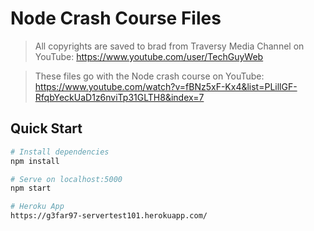 # Node Crash Course Files

> All copyrights are saved to brad from Traversy Media Channel on YouTube:
> https://www.youtube.com/user/TechGuyWeb

> These files go with the Node crash course on YouTube:
> https://www.youtube.com/watch?v=fBNz5xF-Kx4&list=PLillGF-RfqbYeckUaD1z6nviTp31GLTH8&index=7

## Quick Start

```bash
# Install dependencies
npm install

# Serve on localhost:5000
npm start

# Heroku App
https://g3far97-servertest101.herokuapp.com/
```